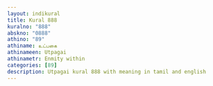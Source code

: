 ```yaml
---
layout: indikural
title: Kural 888
kuralno: "888"
abskno: "0888"
athino: "89"
athiname: உட்பகை
athinameen: Utpagai
athinametr: Enmity within
categories: [89]
description: Utpagai kural 888 with meaning in tamil and english 
---
```


